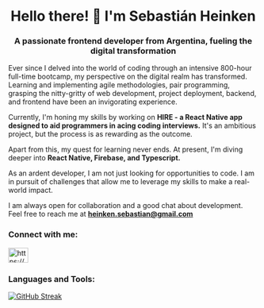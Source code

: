 <h1 align="center">Hello there! 👋 I'm Sebastián Heinken</h1>
<h3 align="center">A passionate frontend developer from Argentina, fueling the digital transformation</h3>

Ever since I delved into the world of coding through an intensive 800-hour full-time bootcamp, my perspective on the digital realm has transformed. Learning and implementing agile methodologies, pair programming, grasping the nitty-gritty of web development, project deployment, backend, and frontend have been an invigorating experience.

Currently, I'm honing my skills by working on **HIRE - a React Native app designed to aid programmers in acing coding interviews.** It's an ambitious project, but the process is as rewarding as the outcome.

Apart from this, my quest for learning never ends. At present, I'm diving deeper into **React Native, Firebase, and Typescript.**

As an ardent developer, I am not just looking for opportunities to code. I am in pursuit of challenges that allow me to leverage my skills to make a real-world impact. 

I am always open for collaboration and a good chat about development. Feel free to reach me at **heinken.sebastian@gmail.com**

<h3 align="left">Connect with me:</h3>
<p align="left">
<a href="https://www.linkedin.com/in/sebastian-heinken/" target="blank"><img align="center" src="https://raw.githubusercontent.com/rahuldkjain/github-profile-readme-generator/master/src/images/icons/Social/linked-in-alt.svg" alt="https://www.linkedin.com/in/sebastian-heinken/" height="30" width="40" /></a>
</p>

<h3 align="left">Languages and Tools:</h3>
<p align="left">
<!-- Your language and tools icons -->
</p>

[![GitHub Streak](http://github-readme-streak-stats.herokuapp.com?user=sheinken88&theme=transparent)](https://git.io/streak-stats)
